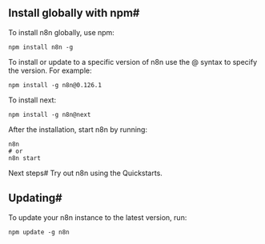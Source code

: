 ## Install globally with npm#
To install n8n globally, use npm:

```
npm install n8n -g
```
To install or update to a specific version of n8n use the @ syntax to specify the version. For example:
```
npm install -g n8n@0.126.1
```
To install next:
```
npm install -g n8n@next
```
After the installation, start n8n by running:
```
n8n
# or
n8n start
```

Next steps#
Try out n8n using the Quickstarts.

## Updating#
To update your n8n instance to the latest version, run:
```
npm update -g n8n
```
